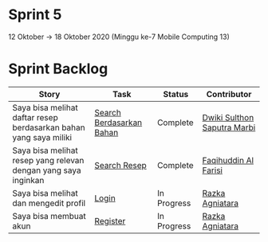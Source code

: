 # Sprint 5
12 Oktober -> 18 Oktober 2020 (Minggu ke-7 Mobile Computing 13)

# Sprint Backlog
Story | Task | Status| Contributor
--- | --- | --- | --- 
Saya bisa melihat daftar resep berdasarkan bahan yang saya miliki | [Search Berdasarkan Bahan](https://github.com/DNABigBoss/Mobcom/issues/20) | Complete | [Dwiki Sulthon Saputra Marbi](https://github.com/DNABigBoss)
Saya bisa melihat resep yang relevan dengan yang saya inginkan | [Search Resep](https://github.com/DNABigBoss/Mobcom/issues/21) | Complete | [Faqihuddin Al Farisi](https://github.com/falfisme)
Saya bisa melihat dan mengedit profil | [Login](https://github.com/DNABigBoss/Mobcom/issues/22) | In Progress | [Razka Agniatara](https://github.com/Razka173)
Saya bisa membuat akun | [Register](https://github.com/DNABigBoss/Mobcom/issues/23) | In Progress | [Razka Agniatara](https://github.com/Razka173)
